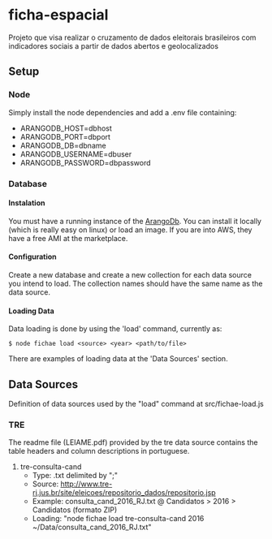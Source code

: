 # ficha-espacial
Projeto que visa realizar o cruzamento de dados eleitorais brasileiros com indicadores sociais a partir de dados abertos e geolocalizados

## Setup

### Node

Simply install the node dependencies and add a .env file containing: 

* ARANGODB_HOST=dbhost
* ARANGODB_PORT=dbport
* ARANGODB_DB=dbname
* ARANGODB_USERNAME=dbuser
* ARANGODB_PASSWORD=dbpassword

### Database

#### Instalation 

You must have a running instance of the [ArangoDb](https://www.arangodb.com/). You can install it locally (which is really easy on linux) or load an image. If you are into AWS, they have a free AMI at the marketplace.

#### Configuration

Create a new database and create a new collection for each data source you intend to load. The collection names should have the same name as the data source.

#### Loading Data

Data loading is done by using the 'load' command, currently as: 

```$ node fichae load <source> <year> <path/to/file> ```

There are examples of loading data at the 'Data Sources' section.

## Data Sources

Definition of data sources used by the "load" command at src/fichae-load.js  

### TRE

The readme file (LEIAME.pdf) provided by the tre data source contains the table headers and column descriptions in portuguese.

1. tre-consulta-cand
    * Type: .txt delimited by ";"
    * Source: http://www.tre-rj.jus.br/site/eleicoes/repositorio_dados/repositorio.jsp
    * Example: consulta_cand_2016_RJ.txt @ Candidatos > 2016 > Candidatos (formato ZIP)
    * Loading: "node fichae load tre-consulta-cand 2016 ~/Data/consulta_cand_2016_RJ.txt"